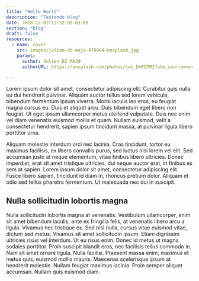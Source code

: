 ```yaml
---
title: "Hello World"
description: "Testando blog"
date: 2018-12-02T13:52:08-03:00
section: "blog"
draft: false
resources:
  - name: cover
    src: images/julien-di-majo-470984-unsplash.jpg
    params:
      author: Julien DI MAJO
      authorURL: https://unsplash.com/photos/cwL_DmFQTMI?utm_source=unsplash&utm_medium=referral

---
```


Lorem ipsum dolor sit amet, consectetur adipiscing elit. Curabitur quis nulla eu dui hendrerit pulvinar. Aliquam auctor tellus sed lorem vehicula, bibendum fermentum ipsum viverra. Morbi iaculis leo eros, eu feugiat magna cursus eu. Duis et aliquet arcu. Duis bibendum eget libero non feugiat. Ut eget ipsum ullamcorper metus eleifend vulputate. Duis nec enim vel diam venenatis euismod mollis et quam. Nullam euismod, velit a consectetur hendrerit, sapien ipsum tincidunt massa, at pulvinar ligula libero porttitor urna.

Aliquam molestie interdum orci nec lacinia. Cras tincidunt, tortor eu maximus facilisis, ex libero convallis purus, sed luctus nisi lorem vel elit. Sed accumsan justo at neque elementum, vitae finibus libero ultricies. Donec imperdiet, erat sit amet tristique ultricies, dui neque auctor erat, in finibus ex sem at sapien. Lorem ipsum dolor sit amet, consectetur adipiscing elit. Fusce libero sapien, tincidunt id diam in, rhoncus pretium dolor. Aliquam et odio sed tellus pharetra fermentum. Ut malesuada nec dui in suscipit.

## Nulla sollicitudin lobortis magna

Nulla sollicitudin lobortis magna at venenatis. Vestibulum ullamcorper, enim sit amet bibendum iaculis, ante ex fringilla felis, at venenatis libero arcu a ligula. Vivamus nec tristique ex. Sed nisl nulla, cursus vitae euismod vitae, dictum sed metus. Vivamus sit amet sollicitudin ipsum. Etiam dignissim ultricies risus vel interdum. Ut eu risus enim. Donec id metus ut magna sodales porttitor. Proin suscipit blandit eros, nec facilisis tellus commodo in. Nam sit amet ornare ligula. Nulla facilisi. Praesent massa enim, maximus et metus quis, euismod mollis mauris. Maecenas scelerisque ipsum at hendrerit molestie. Nullam feugiat maximus lacinia. Proin semper aliquet accumsan. Nullam quis euismod diam.
